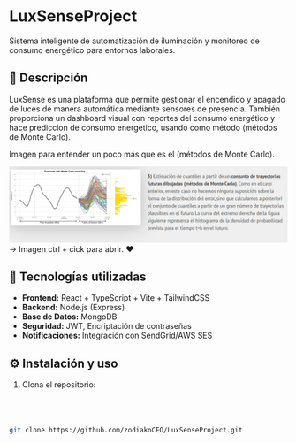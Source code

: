 # LuxSenseProject

Sistema inteligente de automatización de iluminación y monitoreo de consumo energético para entornos laborales.

## 🚀 Descripción

LuxSense es una plataforma que permite gestionar el encendido y apagado de luces de manera automática mediante sensores de presencia. También proporciona un dashboard visual con reportes del consumo energético y hace prediccion de consumo energetico, usando como método (métodos de Monte Carlo).

Imagen para entender un poco más que es el (métodos de Monte Carlo).

![alt text](image.png) -> Imagen ctrl + cick para abrir. ❤

## 📂 Tecnologías utilizadas

- **Frontend:** React + TypeScript + Vite + TailwindCSS 
- **Backend:** Node.js (Express)
- **Base de Datos:** MongoDB
- **Seguridad:** JWT, Encriptación de contraseñas
- **Notificaciones:** Integración con SendGrid/AWS SES

## ⚙️ Instalación y uso

1. Clona el repositorio:
```bash



git clone https://github.com/zodiakoCEO/LuxSenseProject.git

